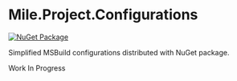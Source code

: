 ﻿# Mile.Project.Configurations

[![NuGet Package](https://img.shields.io/nuget/vpre/Mile.Project.Configurations)](https://www.nuget.org/packages/Mile.Project.Configurations)

Simplified MSBuild configurations distributed with NuGet package.

Work In Progress
